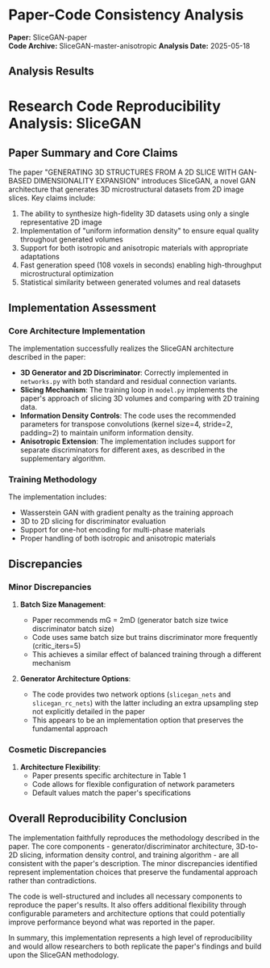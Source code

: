 # Paper-Code Consistency Analysis

**Paper:** SliceGAN-paper  
**Code Archive:** SliceGAN-master-anisotropic
**Analysis Date:** 2025-05-18

## Analysis Results

# Research Code Reproducibility Analysis: SliceGAN

## Paper Summary and Core Claims

The paper "GENERATING 3D STRUCTURES FROM A 2D SLICE WITH GAN-BASED DIMENSIONALITY EXPANSION" introduces SliceGAN, a novel GAN architecture that generates 3D microstructural datasets from 2D image slices. Key claims include:

1. The ability to synthesize high-fidelity 3D datasets using only a single representative 2D image
2. Implementation of "uniform information density" to ensure equal quality throughout generated volumes
3. Support for both isotropic and anisotropic materials with appropriate adaptations
4. Fast generation speed (108 voxels in seconds) enabling high-throughput microstructural optimization
5. Statistical similarity between generated volumes and real datasets

## Implementation Assessment

### Core Architecture Implementation
The implementation successfully realizes the SliceGAN architecture described in the paper:

- **3D Generator and 2D Discriminator**: Correctly implemented in `networks.py` with both standard and residual connection variants.
- **Slicing Mechanism**: The training loop in `model.py` implements the paper's approach of slicing 3D volumes and comparing with 2D training data.
- **Information Density Controls**: The code uses the recommended parameters for transpose convolutions (kernel size=4, stride=2, padding=2) to maintain uniform information density.
- **Anisotropic Extension**: The implementation includes support for separate discriminators for different axes, as described in the supplementary algorithm.

### Training Methodology
The implementation includes:
- Wasserstein GAN with gradient penalty as the training approach
- 3D to 2D slicing for discriminator evaluation
- Support for one-hot encoding for multi-phase materials
- Proper handling of both isotropic and anisotropic materials

## Discrepancies

### Minor Discrepancies
1. **Batch Size Management**: 
   - Paper recommends mG = 2mD (generator batch size twice discriminator batch size)
   - Code uses same batch size but trains discriminator more frequently (critic_iters=5)
   - This achieves a similar effect of balanced training through a different mechanism

2. **Generator Architecture Options**:
   - The code provides two network options (`slicegan_nets` and `slicegan_rc_nets`) with the latter including an extra upsampling step not explicitly detailed in the paper
   - This appears to be an implementation option that preserves the fundamental approach

### Cosmetic Discrepancies
1. **Architecture Flexibility**:
   - Paper presents specific architecture in Table 1
   - Code allows for flexible configuration of network parameters
   - Default values match the paper's specifications

## Overall Reproducibility Conclusion

The implementation faithfully reproduces the methodology described in the paper. The core components - generator/discriminator architecture, 3D-to-2D slicing, information density control, and training algorithm - are all consistent with the paper's description. The minor discrepancies identified represent implementation choices that preserve the fundamental approach rather than contradictions.

The code is well-structured and includes all necessary components to reproduce the paper's results. It also offers additional flexibility through configurable parameters and architecture options that could potentially improve performance beyond what was reported in the paper.

In summary, this implementation represents a high level of reproducibility and would allow researchers to both replicate the paper's findings and build upon the SliceGAN methodology.